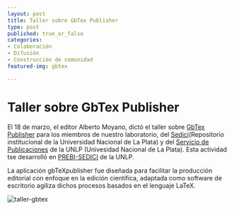 ```yaml
---
layout: post
title: Taller sobre GbTex Publisher
type: post
published: true_or_false
categories:
- Colaboración
- Difusión
- Construcción de comunidad
featured-img: gbtex

---
```


# Taller sobre GbTex Publisher

El 18 de marzo, el editor Alberto Moyano, dictó el taller sobre [GbTex Publisher](https://albertomoyano.github.io/blog-gbtexpublisher/post/gbtex/) para los miembros de nuestro laboratorio, del [Sedici](https://sedici.unlp.edu.ar)(Repositorio institucional de la Universidad Nacional de La Plata) y del [Servicio de Publicaciones]((https://sedici.unlp.edu.ar)) de la UNLP (Univesidad Nacional de La Plata). Esta actividad tse desarrolló en [PREBI-SEDICI](https://prebi-sedici.unlp.edu.ar/) de la UNLP.

La aplicación gbTeXpublisher fue diseñada para facilitar la producción editorial con enfoque en la edición científica, adaptada como software de escritorio agiliza dichos procesos basados en el lenguaje LaTeX. 

![taller-gbtex](/assets/img/posts/taller-gbtex.jpg)
